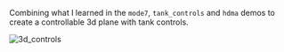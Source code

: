 Combining what I learned in the `mode7`, `tank_controls` and `hdma` demos to create a controllable 3d plane with tank controls.

![3d_controls](3d_controls.gif)
